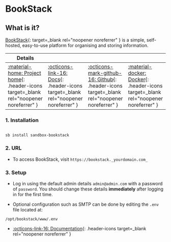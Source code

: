 # BookStack

## What is it?

[BookStack](https://www.bookstackapp.com/){: target=_blank rel="noopener noreferrer" } is a simple, self-hosted, easy-to-use platform for organising and storing information.

| Details     |             |             |             |
|-------------|-------------|-------------|-------------|
| [:material-home: Project home](https://www.bookstackapp.com/){: .header-icons target=_blank rel="noopener noreferrer" } | [:octicons-link-16: Docs](https://www.bookstackapp.com/docs){: .header-icons target=_blank rel="noopener noreferrer" } | [:octicons-mark-github-16: Github](https://github.com/BookStackApp/BookStack){: .header-icons target=_blank rel="noopener noreferrer" } | [:material-docker: Docker](https://hub.docker.com/r/linuxserver/bookstack){: .header-icons target=_blank rel="noopener noreferrer" }|

### 1. Installation

``` shell

sb install sandbox-bookstack

```

### 2. URL

- To access BookStack, visit `https://bookstack._yourdomain.com_`

### 3. Setup

- Log in using the default admin details `admin@admin.com` with a password of `password`. You should change these details **immediately** after logging in for the first time.

- Optional configuration such as SMTP can be done by editing the `.env` file located at: 

```/opt/bookstack/www/.env```

- [:octicons-link-16: Documentation](https://www.bookstackapp.com/docs){: .header-icons target=_blank rel="noopener noreferrer" }
